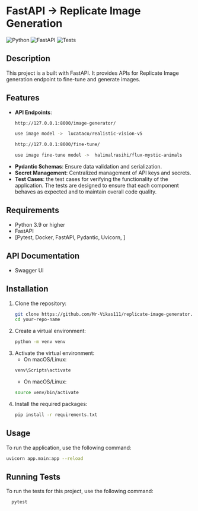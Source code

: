 # FastAPI -> Replicate Image Generation 

![Python](https://img.shields.io/badge/python-3.9%2B-blue)
![FastAPI](https://img.shields.io/badge/FastAPI-0.115.4-orange)
![Tests](https://github.com//Mr-Vikas111/replicate-image-generator/actions/workflows/fastapici.yml/badge.svg)


## Description

This project is a built with FastAPI. It provides APIs for  Replicate Image generation endpoint to fine-tune and generate images.

## Features

- **API Endpoints**:
  ```bash
  http://127.0.0.1:8000/image-generator/

  use image model ->  lucataco/realistic-vision-v5
  ```
  ```bash
  http://127.0.0.1:8000/fine-tune/
  
  use image fine-tune model ->  halimalrasihi/flux-mystic-animals
  ```
- **Pydantic Schemas**: Ensure data validation and serialization.
- **Secret Management**: Centralized management of API keys and secrets.
- **Test Cases**: the test cases for verifying the functionality of the application. The tests are designed to ensure that each component behaves as expected and to maintain overall code quality.

## Requirements

- Python 3.9 or higher
- FastAPI
- [Pytest, Docker, FastAPI, Pydantic, Uvicorn, ]

## API Documentation
- Swagger UI

## Installation

  1. Clone the repository:
     ```bash
     git clone https://github.com/Mr-Vikas111/replicate-image-generator.git
     cd your-repo-name
  2. Create a virtual environment:
     ```bash
     python -m venv venv
  3. Activate the virtual environment:
     - On macOS/Linux:
     ```bash
     venv\Scripts\activate
     ```
     - On macOS/Linux:
      ```bash
     source venv/bin/activate
     ```
  4. Install the required packages:
     ```bash
     pip install -r requirements.txt
     
## Usage 

  To run the application, use the following command:
  
  ```bash
  uvicorn app.main:app --reload
 ```

## Running Tests

  To run the tests for this project, use the following command:
   
   ```bash
     pytest
 ```
